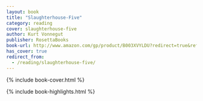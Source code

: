 ```yaml
---
layout: book
title: "Slaughterhouse-Five"
category: reading
cover: slaughterhouse-five
author: Kurt Vonnegut
publisher: RosettaBooks
book-url: http://www.amazon.com/gp/product/B003XVYLDU?redirect=true&ref_=kinw_myk_ro_title
has_cover: true
redirect_from:
  - /reading/slaughterhouse-five/
---
```

{% include book-cover.html %}

{% include book-highlights.html %}

